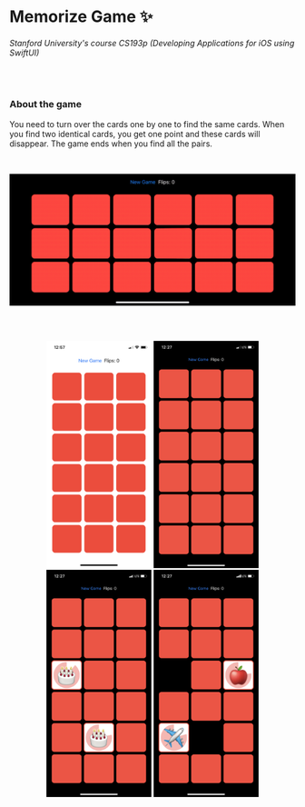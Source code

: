 # Memorize Game :sparkles:
###### Stanford University's course CS193p (Developing Applications for iOS using SwiftUI)

<br>

### About the game
You need to turn over the cards one by one to find the same cards. When you find two identical cards, you get one point and these cards will disappear. The game ends when you find all the pairs.

<br>

<p align="center">
  <img src="/Screenshots/screencast.gif" alt="" width="700" align="middle">
</p>

<br><br>

<p align="center">
  <img src="/Screenshots/screenshot_01.png" alt="" height="400"> <img src="/Screenshots/screenshot_02.png" alt="" height="400"> <img src="/Screenshots/screenshot_03.png" alt="" height="400"> <img src="/Screenshots/screenshot_04.png" alt="" height="400">
</p>
